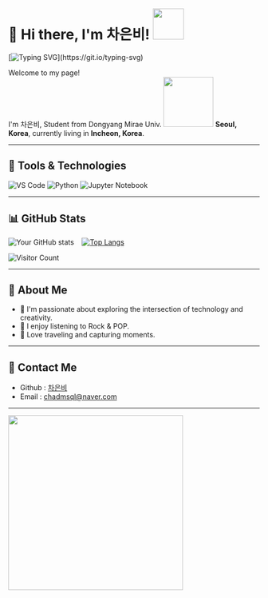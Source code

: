 # 👋 Hi there, I'm 차은비! <img src ="https://github.com/images/mona-whisper.gif" width="62" height="62"/>

[![Typing SVG](https://readme-typing-svg.herokuapp.com?font=Fira+Code&weight=600&size=24&duration=3000&pause=1000&color=0040FF&width=435&lines=Hi%2C+I'm+차은비!;Welcome+to+my+profile!)](https://git.io/typing-svg)



<p>Welcome to my page! </br> I'm 차은비, Student from Dongyang Mirae Univ. <img src="https://user-images.githubusercontent.com/70050528/189471018-8842fb25-8d8f-4d4a-8d63-40d57adf352c.png" width="100"/> <b>Seoul, Korea</b>, currently living in <b>Incheon, Korea</b>. </p>

---

## 🔧 Tools & Technologies
![VS Code](https://img.shields.io/badge/VSCode-Preferred-lightblue?style=for-the-badge&logo=visual-studio-code)
![Python](https://img.shields.io/badge/Python-Expert-blue?style=for-the-badge&logo=python)
![Jupyter Notebook](https://img.shields.io/badge/Jupyter_Notebook-Intermediate-orange?style=for-the-badge&logo=jupyter)

---


## 📊 GitHub Stats
![Your GitHub stats](https://github-readme-stats.vercel.app/api?username=chaeunbi0411&show_icons=true&theme=radical) &nbsp;&nbsp;&nbsp;[![Top Langs](https://github-readme-stats.vercel.app/api/top-langs/?username=chaeunbi0411&layout=compact&theme=radical)](https://github.com/anuraghazra/github-readme-stats)

![Visitor Count](https://komarev.com/ghpvc/?username=chaeunbi0411&style=flat-square&color=blue)

---

## 🥐 About Me
- 🍞 I'm passionate about exploring the intersection of technology and creativity.
- 🥨 I enjoy listening to Rock & POP.
- 🥖 Love traveling and capturing moments.

---

## 🍴 Contact Me
- Github : [차은비](https://github.com/chaeunbi0411/)
- Email : [chadmsql@naver.com](chadmsql@naver.com)  

---  
  
<img src="https://media.giphy.com/media/3OhXBaoR1tVPW/giphy.gif?cid=790b76114t2xf13tmwwp0ufo4vi4kua664hxl435wm0ijn99&ep=v1_gifs_search&rid=giphy.gif&ct=g" width="350" />
